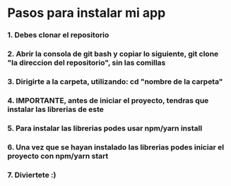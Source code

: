 # Pasos para instalar mi app

### 1. Debes clonar el repositorio
### 2. Abrir la consola de git bash y copiar lo siguiente, git clone "la direccion del repositorio", sin las comillas
### 3. Dirigirte a la carpeta, utilizando: cd "nombre de la carpeta"
### 4. IMPORTANTE, antes de iniciar el proyecto, tendras que instalar las librerias de este
### 5. Para instalar las librerias podes usar npm/yarn install
### 6. Una vez que se hayan instalado las librerias podes iniciar el proyecto con npm/yarn start
### 7. Diviertete :)
